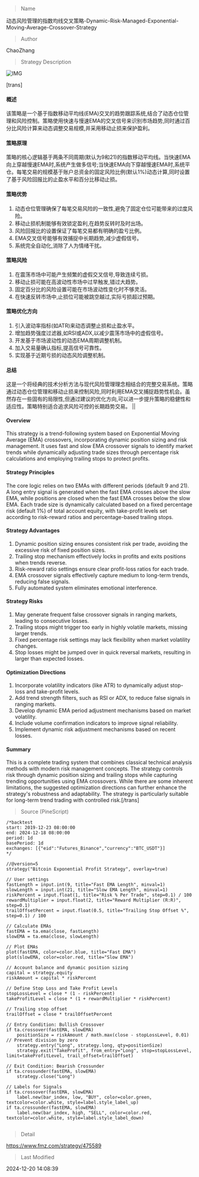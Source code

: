 
> Name

动态风险管理的指数均线交叉策略-Dynamic-Risk-Managed-Exponential-Moving-Average-Crossover-Strategy

> Author

ChaoZhang

> Strategy Description

![IMG](https://www.fmz.com/upload/asset/15f63934497ed330ad4.png)

[trans]
#### 概述
该策略是一个基于指数移动平均线(EMA)交叉的趋势跟踪系统,结合了动态仓位管理和风险控制。策略使用快速与慢速EMA的交叉信号来识别市场趋势,同时通过百分比风险计算来动态调整交易规模,并采用移动止损来保护盈利。

#### 策略原理
策略的核心逻辑基于两条不同周期(默认为9和21)的指数移动平均线。当快速EMA向上穿越慢速EMA时,系统产生做多信号;当快速EMA向下穿越慢速EMA时,系统平仓。每笔交易的规模基于账户总资金的固定风险比例(默认1%)动态计算,同时设置了基于风险回报比的止盈水平和百分比移动止损。

#### 策略优势
1. 动态仓位管理确保了每笔交易风险的一致性,避免了固定仓位可能带来的过度风险。
2. 移动止损机制能够有效锁定盈利,在趋势反转时及时出场。
3. 风险回报比的设置保证了每笔交易都有明确的盈亏比例。
4. EMA交叉信号能够有效捕捉中长期趋势,减少虚假信号。
5. 系统完全自动化,消除了人为情绪干扰。

#### 策略风险
1. 在震荡市场中可能产生频繁的虚假交叉信号,导致连续亏损。
2. 移动止损可能在高波动性市场中过早触发,错过大趋势。
3. 固定百分比的风险设置可能在市场波动性变化时不够灵活。
4. 在快速反转市场中,止损位可能被跳空越过,实际亏损超过预期。

#### 策略优化方向
1. 引入波动率指标(如ATR)来动态调整止损和止盈水平。
2. 增加趋势强度过滤器,如RSI或ADX,以减少震荡市场中的虚假信号。
3. 开发基于市场波动性的动态EMA周期调整机制。
4. 加入交易量确认指标,提高信号可靠性。
5. 实现基于近期亏损的动态风险调整机制。

#### 总结
这是一个将经典的技术分析方法与现代风险管理理念相结合的完整交易系统。策略通过动态仓位管理和移动止损来控制风险,同时利用EMA交叉捕捉趋势性机会。虽然存在一些固有的局限性,但通过建议的优化方向,可以进一步提升策略的稳健性和适应性。策略特别适合追求风险可控的长期趋势交易。 || 

#### Overview
This strategy is a trend-following system based on Exponential Moving Average (EMA) crossovers, incorporating dynamic position sizing and risk management. It uses fast and slow EMA crossover signals to identify market trends while dynamically adjusting trade sizes through percentage risk calculations and employing trailing stops to protect profits.

#### Strategy Principles
The core logic relies on two EMAs with different periods (default 9 and 21). A long entry signal is generated when the fast EMA crosses above the slow EMA, while positions are closed when the fast EMA crosses below the slow EMA. Each trade size is dynamically calculated based on a fixed percentage risk (default 1%) of total account equity, with take-profit levels set according to risk-reward ratios and percentage-based trailing stops.

#### Strategy Advantages
1. Dynamic position sizing ensures consistent risk per trade, avoiding the excessive risk of fixed position sizes.
2. Trailing stop mechanism effectively locks in profits and exits positions when trends reverse.
3. Risk-reward ratio settings ensure clear profit-loss ratios for each trade.
4. EMA crossover signals effectively capture medium to long-term trends, reducing false signals.
5. Fully automated system eliminates emotional interference.

#### Strategy Risks
1. May generate frequent false crossover signals in ranging markets, leading to consecutive losses.
2. Trailing stops might trigger too early in highly volatile markets, missing larger trends.
3. Fixed percentage risk settings may lack flexibility when market volatility changes.
4. Stop losses might be jumped over in quick reversal markets, resulting in larger than expected losses.

#### Optimization Directions
1. Incorporate volatility indicators (like ATR) to dynamically adjust stop-loss and take-profit levels.
2. Add trend strength filters, such as RSI or ADX, to reduce false signals in ranging markets.
3. Develop dynamic EMA period adjustment mechanisms based on market volatility.
4. Include volume confirmation indicators to improve signal reliability.
5. Implement dynamic risk adjustment mechanisms based on recent losses.

#### Summary
This is a complete trading system that combines classical technical analysis methods with modern risk management concepts. The strategy controls risk through dynamic position sizing and trailing stops while capturing trending opportunities using EMA crossovers. While there are some inherent limitations, the suggested optimization directions can further enhance the strategy's robustness and adaptability. The strategy is particularly suitable for long-term trend trading with controlled risk.[/trans]



> Source (PineScript)

``` pinescript
/*backtest
start: 2019-12-23 08:00:00
end: 2024-12-18 08:00:00
period: 1d
basePeriod: 1d
exchanges: [{"eid":"Futures_Binance","currency":"BTC_USDT"}]
*/

//@version=5
strategy("Bitcoin Exponential Profit Strategy", overlay=true)

// User settings
fastLength = input.int(9, title="Fast EMA Length", minval=1)
slowLength = input.int(21, title="Slow EMA Length", minval=1)
riskPercent = input.float(1, title="Risk % Per Trade", step=0.1) / 100
rewardMultiplier = input.float(2, title="Reward Multiplier (R:R)", step=0.1)
trailOffsetPercent = input.float(0.5, title="Trailing Stop Offset %", step=0.1) / 100

// Calculate EMAs
fastEMA = ta.ema(close, fastLength)
slowEMA = ta.ema(close, slowLength)

// Plot EMAs
plot(fastEMA, color=color.blue, title="Fast EMA")
plot(slowEMA, color=color.red, title="Slow EMA")

// Account balance and dynamic position sizing
capital = strategy.equity
riskAmount = capital * riskPercent

// Define Stop Loss and Take Profit Levels
stopLossLevel = close * (1 - riskPercent)
takeProfitLevel = close * (1 + rewardMultiplier * riskPercent)

// Trailing stop offset
trailOffset = close * trailOffsetPercent

// Entry Condition: Bullish Crossover
if ta.crossover(fastEMA, slowEMA)
    positionSize = riskAmount / math.max(close - stopLossLevel, 0.01)  // Prevent division by zero
    strategy.entry("Long", strategy.long, qty=positionSize)
    strategy.exit("TakeProfit", from_entry="Long", stop=stopLossLevel, limit=takeProfitLevel, trail_offset=trailOffset)

// Exit Condition: Bearish Crossunder
if ta.crossunder(fastEMA, slowEMA)
    strategy.close("Long")

// Labels for Signals
if ta.crossover(fastEMA, slowEMA)
    label.new(bar_index, low, "BUY", color=color.green, textcolor=color.white, style=label.style_label_up)
if ta.crossunder(fastEMA, slowEMA)
    label.new(bar_index, high, "SELL", color=color.red, textcolor=color.white, style=label.style_label_down)


```

> Detail

https://www.fmz.com/strategy/475589

> Last Modified

2024-12-20 14:08:39
